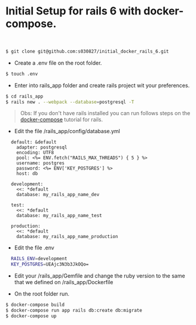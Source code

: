 # Initial Setup for rails 6 with docker-compose.
&nbsp;

```sh
$ git clone git@github.com:s030827/initial_docker_rails_6.git
```
- Create a .env file on the root folder.

```sh
$ touch .env
```

- Enter into rails_app folder and create rails project wit your preferences.

```sh
$ cd rails_app
$ rails new . --webpack --database=postgresql -T
```

> Obs:
> If you don't have rails installed you can run follows steps on the [docker-compose](https://docs.docker.com/compose/rails/) tutorial for rails.


- Edit the file /rails_app/config/database.yml
```
  default: &default
    adapter: postgresql
    encoding: UTF8
    pool: <%= ENV.fetch("RAILS_MAX_THREADS") { 5 } %>
    username: postgres
    password: <%= ENV['KEY_POSTGRES'] %>
    host: db

  development:
    <<: *default
    database: my_rails_app_name_dev

  test:
    <<: *default
    database: my_rails_app_name_test

  production:
    <<: *default
    database: my_rails_app_name_production
```

- Edit the file .env

```sh
  RAILS_ENV=development
  KEY_POSTGRES=UEAjc3N3b3JkOQo=
```

- Edit your /rails_app/Gemfile and change the ruby version to the same that we defined on /rails_app/Dockerfile

- On the root folder run.

```sh
$ docker-compose build
$ docker-compose run app rails db:create db:migrate
$ docker-compose up
```